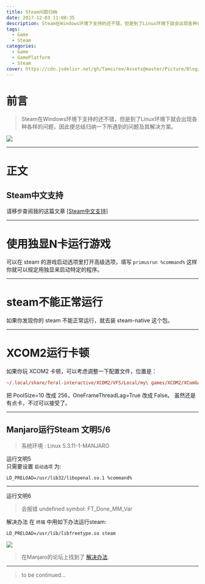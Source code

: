```yaml
---
title: Steam问题归纳
date: 2017-12-03 11:08:35
description: Steam在Windows环境下支持的还不错，但是到了Linux环境下就会出现各种各样的问题，因此便总结归纳一下所遇到的问题及其解决方案。
tags:
  - Game
  - Steam
categories:
  - Game
  - GamePlatform
  - Steam
cover: https://cdn.jsdelivr.net/gh/Tamsiree/Assets@master/Picture/Blog/Cover/t01fbd871ed0d04d43d.jpg
---
```

# 前言
> Steam在Windows环境下支持的还不错，但是到了Linux环境下就会出现各种各样的问题，因此便总结归纳一下所遇到的问题及其解决方案。

![](https://cdn.jsdelivr.net/gh/Tamsiree/Assets@master/Picture/Vendetta.jpg)

---

# 正文
## Steam中文支持
请移步查阅我的这篇文章 [[Steam中文支持]](https://tamsiree.com/第九艺术/GamePlatform/Steam/Steam中文支持/)

---

# 使用独显N卡运行游戏
可以在 steam 的游戏启动选项里打开高级选项，填写 `primusrun %command%` 这样你就可以规定用独显来启动特定的程序。

---

# steam不能正常运行
如果你发现你的 steam 不能正常运行，就去装 steam-native 这个包。

---

# XCOM2运行卡顿
如果你玩 XCOM2 卡顿，可以考虑调整一下配置文件，位置是：

```ini
~/.local/share/feral-interactive/XCOM2/VFS/Local/my\ games/XCOM2/XComGame/Config/XComEngine.ini
```

把 PoolSize=10 改成 256，OneFrameThreadLag=True 改成 False。
虽然还是有点卡，不过可以接受了。

---

## Manjaro运行Steam 文明5/6
> 系统环境 : Linux 5.3.11-1-MANJARO

运行文明5  
只需要设置 `启动选项` 为:

```
LD_PRELOAD=/usr/lib32/libopenal.so.1 %command%
```

---

运行文明6 
> 会报错 undefined symbol: FT_Done_MM_Var

解决办法
在 `终端` 中用如下办法运行steam:

```
LD_PRELOAD=/usr/lib/libfreetype.so steam
```

![](https://cdn.jsdelivr.net/gh/Tamsiree/Assets@master/Picture/Blog/Post/20191203112012.png)

> 在Manjaro的论坛上找到了 [解决办法](https://forum.manjaro.org/t/steam-recently-civ-vi-stops-to-launch/68244/3).

---
> to be continued...